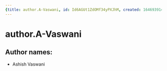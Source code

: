 ```yaml
---
{title: author.A-Vaswani, id: Id6AGUt1ZdOMf34yPXJhM, created: 1646939147183, updated: 1646939147183}
---
```

# author.A-Vaswani

## Author names:

- Ashish Vaswani